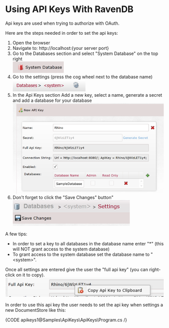 # Using API Keys With RavenDB

Api keys are used when trying to authorize with OAuth.

Here are the steps needed in order to set the api keys:  

1) Open the browser  
2) Navigate to: http://localhost:{your server port}  
3) Go to the Databases section and select "System Database" on the top right  
![](Images/apikeys_1.PNG)  
4) Go to the settings (press the cog wheel next to the database name)  
![](Images/apikeys_2.PNG)  
5) In the Api Keys section Add a new key, select a name, generate a secret and add a database for your database  
![](Images/apikeys_3.PNG)  
6) Don't forget to click the "Save Changes" button"  
![](Images/apikeys_4.PNG)  

A few tips:  

- In order to set a key to all databases in the database name enter "*" (this will NOT grant access to the system database) 
- To grant access to the system database set the database name to "&lt;system&gt;".

Once all settings are entered give the user the "full api key" (you can right-click on it to copy).  
![](Images/apikeys_5.PNG)  

In order to use this api key the user needs to set the api key when settings a new DocumentStore like this:  

{CODE apikeys1@Samples\ApiKeys\ApiKeys\Program.cs /}
